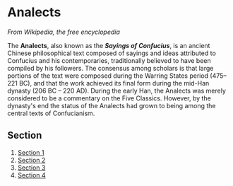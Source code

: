 # Analects

_From Wikipedia, the free encyclopedia_

The **Analects**, also known as the **_Sayings of Confucius_**, is an ancient Chinese philosophical text composed of sayings and ideas attributed to Confucius and his contemporaries, traditionally believed to have been compiled by his followers. The consensus among scholars is that large portions of the text were composed during the Warring States period (475–221 BC), and that the work achieved its final form during the mid-Han dynasty (206 BC – 220 AD). During the early Han, the Analects was merely considered to be a commentary on the Five Classics. However, by the dynasty's end the status of the Analects had grown to being among the central texts of Confucianism.

## Section

1. [Section 1](SECTION-1.MD)
1. [Section 2](SECTION-2.MD)
1. [Section 3](SECTION-3.MD)
1. [Section 4](SECTION-4.MD)
